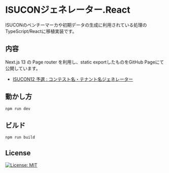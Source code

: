 # ISUCONジェネレーター.React

ISUCONのベンチーマーカや初期データの生成に利用されている処理のTypeScript/Reactに移植実装です。


## 内容

Next.js 13 の Page router を利用し、static exportしたものをGitHub Pageにて公開しています。

- [ISUCON12 予選 : コンテスト名・テナント名ジェネレーター](https://hirokiyoshida837.github.io/isucon-generator-react/isucon12q/)



## 動かし方

```shell
npm run dev
```

## ビルド

```shell
npm run build
```


## License

[![License: MIT](https://img.shields.io/badge/License-MIT-yellow.svg)](https://opensource.org/licenses/MIT)
